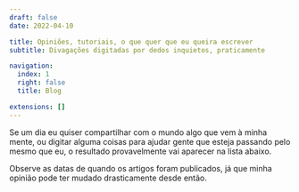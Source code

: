 ```yaml
---
draft: false
date: 2022-04-10

title: Opiniões, tutoriais, o que quer que eu queira escrever
subtitle: Divagações digitadas por dedos inquietos, praticamente

navigation:
  index: 1
  right: false
  title: Blog

extensions: []
---
```


Se um dia eu quiser compartilhar com o mundo algo que vem à minha mente, ou
digitar alguma coisas para ajudar gente que esteja passando pelo mesmo que eu, o
resultado provavelmente vai aparecer na lista abaixo.

Observe as datas de quando os artigos foram publicados, já que minha opinião
pode ter mudado drasticamente desde então.
